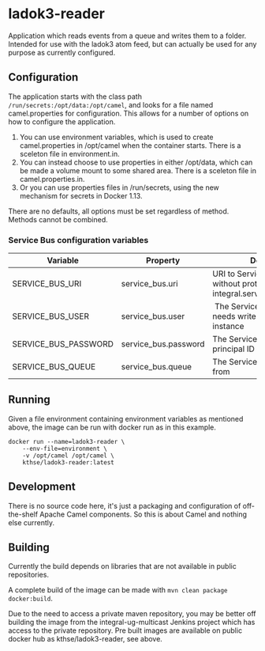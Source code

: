 # ladok3-reader

Application which reads events from a queue and writes them to a folder. Intended for use with the
ladok3 atom feed, but can actually be used for any purpose as currently configured.

## Configuration

The application starts with the class path `/run/secrets:/opt/data:/opt/camel`, and
looks for a file named camel.properties for configuration. This allows for a number
of options on how to configure the application.

1. You can use environment variables, which is used to create camel.properties in /opt/camel
   when the container starts. There is a sceleton file in environment.in.
1. You can instead choose to use properties in either /opt/data, which can be made a volume
   mount to some shared area. There is a sceleton file in camel.properties.in.
1. Or you can use properties files in /run/secrets, using the new mechanism for secrets in Docker
   1.13.

There are no defaults, all options must be set regardless of method. Methods cannot
be combined.

### Service Bus configuration variables

| Variable | Property | Description |
|----------|----------|---------------------|
| SERVICE_BUS_URI | service_bus.uri | URI to Service Bus instance, without protocol, e.g: kth-integral.servicebus.windows.net |
| SERVICE_BUS_USER | service_bus.user | The Service Bus principal ID, needs write access to the entire instance |
| SERVICE_BUS_PASSWORD | service_bus.password | The Service Bus key for the principal ID |
| SERVICE_BUS_QUEUE | service_bus.queue | The Service Bus queue to read from |

## Running

Given a file environment containing environment variables as mentioned above, the image can be run with docker run as in this example.

```
docker run --name=ladok3-reader \
    --env-file=environment \
    -v /opt/camel /opt/camel \
    kthse/ladok3-reader:latest
```

## Development

There is no source code here, it's just a packaging and configuration of off-the-shelf
Apache Camel components. So this is about Camel and nothing else currently.

## Building

Currently the build depends on libraries that are not available in public
repositories.

A complete build of the image can be made with `mvn clean package docker:build`.

Due to the need to access a private maven repository, you may be better off building
the image from the integral-ug-multicast Jenkins project which has access to the
private repository. Pre built images are available on public docker hub as
kthse/ladok3-reader, see above.
